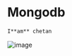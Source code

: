 # Mongodb
```bash
I**am** chetan
```
![image](https://www.google.com/imgres?q=mongodb&imgurl=https%3A%2F%2Fmiro.medium.com%2Fv2%2Fresize%3Afit%3A512%2F1*doAg1_fMQKWFoub-6gwUiQ.png&imgrefurl=https%3A%2F%2Fmedium.com%2Ffree-code-camp%2Flearn-mongodb-a4ce205e7739&docid=8J1XRDQHNCSm-M&tbnid=ZfB58wYgeVBicM&vet=12ahUKEwjPlvPZquqHAxVxcGwGHVw1LuQQM3oECBcQAA..i&w=512&h=512&hcb=2&ved=2ahUKEwjPlvPZquqHAxVxcGwGHVw1LuQQM3oECBcQAA)
